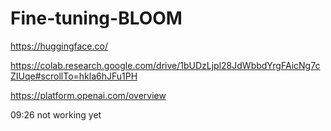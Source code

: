 # Fine-tuning-BLOOM


https://huggingface.co/


https://colab.research.google.com/drive/1bUDzLjpl28JdWbbdYrgFAicNg7cZIUqe#scrollTo=hkla6hJFu1PH


https://platform.openai.com/overview

09:26 not working yet
